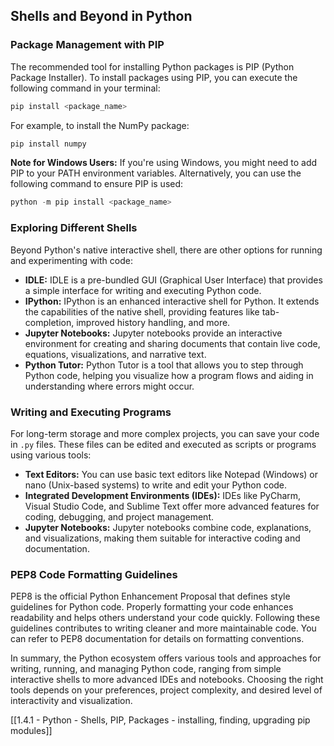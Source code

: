 ## Shells and Beyond in Python

### Package Management with PIP

The recommended tool for installing Python packages is PIP (Python Package Installer). To install packages using PIP, you can execute the following command in your terminal:

```python
pip install <package_name>
```

For example, to install the NumPy package:

```python
pip install numpy
```

**Note for Windows Users:** If you're using Windows, you might need to add PIP to your PATH environment variables. Alternatively, you can use the following command to ensure PIP is used:

```python
python -m pip install <package_name>
```

### Exploring Different Shells

Beyond Python's native interactive shell, there are other options for running and experimenting with code:

- **IDLE:** IDLE is a pre-bundled GUI (Graphical User Interface) that provides a simple interface for writing and executing Python code.
- **IPython:** IPython is an enhanced interactive shell for Python. It extends the capabilities of the native shell, providing features like tab-completion, improved history handling, and more.
- **Jupyter Notebooks:** Jupyter notebooks provide an interactive environment for creating and sharing documents that contain live code, equations, visualizations, and narrative text.
- **Python Tutor:** Python Tutor is a tool that allows you to step through Python code, helping you visualize how a program flows and aiding in understanding where errors might occur.

### Writing and Executing Programs

For long-term storage and more complex projects, you can save your code in `.py` files. These files can be edited and executed as scripts or programs using various tools:

- **Text Editors:** You can use basic text editors like Notepad (Windows) or nano (Unix-based systems) to write and edit your Python code.
- **Integrated Development Environments (IDEs):** IDEs like PyCharm, Visual Studio Code, and Sublime Text offer more advanced features for coding, debugging, and project management.
- **Jupyter Notebooks:** Jupyter notebooks combine code, explanations, and visualizations, making them suitable for interactive coding and documentation.

### PEP8 Code Formatting Guidelines

PEP8 is the official Python Enhancement Proposal that defines style guidelines for Python code. Properly formatting your code enhances readability and helps others understand your code quickly. Following these guidelines contributes to writing cleaner and more maintainable code. You can refer to PEP8 documentation for details on formatting conventions.

In summary, the Python ecosystem offers various tools and approaches for writing, running, and managing Python code, ranging from simple interactive shells to more advanced IDEs and notebooks. Choosing the right tools depends on your preferences, project complexity, and desired level of interactivity and visualization.

[[1.4.1 - Python - Shells, PIP, Packages - installing, finding, upgrading pip modules]]
